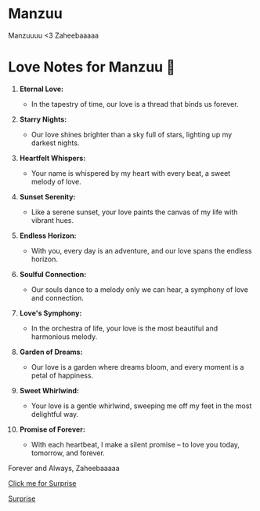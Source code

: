 # Manzuu
Manzuuuu &lt;3 Zaheebaaaaa


# Love Notes for Manzuu 💑

1. **Eternal Love:**
   - In the tapestry of time, our love is a thread that binds us forever.

2. **Starry Nights:**
   - Our love shines brighter than a sky full of stars, lighting up my darkest nights.

3. **Heartfelt Whispers:**
   - Your name is whispered by my heart with every beat, a sweet melody of love.

4. **Sunset Serenity:**
   - Like a serene sunset, your love paints the canvas of my life with vibrant hues.

5. **Endless Horizon:**
   - With you, every day is an adventure, and our love spans the endless horizon.

6. **Soulful Connection:**
   - Our souls dance to a melody only we can hear, a symphony of love and connection.

7. **Love's Symphony:**
   - In the orchestra of life, your love is the most beautiful and harmonious melody.

8. **Garden of Dreams:**
   - Our love is a garden where dreams bloom, and every moment is a petal of happiness.

9. **Sweet Whirlwind:**
   - Your love is a gentle whirlwind, sweeping me off my feet in the most delightful way.

10. **Promise of Forever:**
    - With each heartbeat, I make a silent promise – to love you today, tomorrow, and forever.

Forever and Always,
Zaheebaaaaa

[Click me for Surprise](https://zaheebshamsi.github.io/Manzuu/)

 <a href="https://zaheebshamsi.github.io/Manzuu/" target="_blank">Surprise</a>


